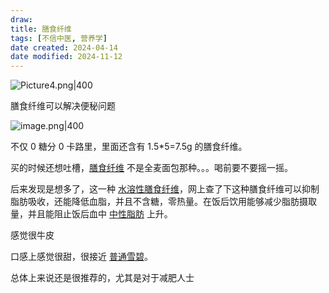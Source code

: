 ```yaml
---
draw:
title: 膳食纤维
tags: [不信中医, 营养学]
date created: 2024-04-14
date modified: 2024-11-12
---
```


![Picture4.png|400](https://imagehosting4picgo.oss-cn-beijing.aliyuncs.com/imagehosting/fix-dir%2Fliuyishou%2Ftmp%2F2024%2F04%2F14%2F22-58-44-02486afd00dad5d3153dd6eeea94fd25-Picture4-321450.png?x-oss-process=image/resize,l_400)

膳食纤维可以解决便秘问题

<!-- more -->

![image.png|400](https://imagehosting4picgo.oss-cn-beijing.aliyuncs.com/imagehosting/fix-dir%2Fpicgo%2Fpicgo-clipboard-images%2F2024%2F04%2F14%2F00-44-35-a3273510cc0084008ac3b9ec99d5b2ca-20240414004434-ce274f.png)

不仅 0 糖分 0 卡路里，里面还含有 1.5*5=7.5g 的膳食纤维。

买的时候还想吐槽，[膳食纤维](https://www.zhihu.com/search?q=%E8%86%B3%E9%A3%9F%E7%BA%A4%E7%BB%B4&search_source=Entity&hybrid_search_source=Entity&hybrid_search_extra=%7B%22sourceType%22%3A%22answer%22%2C%22sourceId%22%3A%22350971160%22%7D) 不是全麦面包那种。。。喝前要不要摇一摇。

后来发现是想多了，这一种 [水溶性膳食纤维](https://www.zhihu.com/search?q=%E6%B0%B4%E6%BA%B6%E6%80%A7%E8%86%B3%E9%A3%9F%E7%BA%A4%E7%BB%B4&search_source=Entity&hybrid_search_source=Entity&hybrid_search_extra=%7B%22sourceType%22%3A%22answer%22%2C%22sourceId%22%3A%22350971160%22%7D)，网上查了下这种膳食纤维可以抑制脂肪吸收，还能降低血脂，并且不含糖，零热量。在饭后饮用能够减少脂肪摄取量，并且能阻止饭后血中 [中性脂肪](https://www.zhihu.com/search?q=%E4%B8%AD%E6%80%A7%E8%84%82%E8%82%AA&search_source=Entity&hybrid_search_source=Entity&hybrid_search_extra=%7B%22sourceType%22%3A%22answer%22%2C%22sourceId%22%3A%22350971160%22%7D) 上升。

感觉很牛皮

口感上感觉很甜，很接近 [普通雪碧](https://www.zhihu.com/search?q=%E6%99%AE%E9%80%9A%E9%9B%AA%E7%A2%A7&search_source=Entity&hybrid_search_source=Entity&hybrid_search_extra=%7B%22sourceType%22%3A%22answer%22%2C%22sourceId%22%3A%22350971160%22%7D)。

总体上来说还是很推荐的，尤其是对于减肥人士
